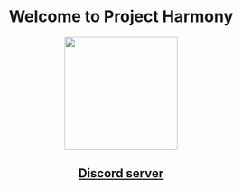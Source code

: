 <h1 align="center">Welcome to Project Harmony</h1>
<p align="center"> 
  <img width="200" height="200" src="https://i.imgur.com/DU1OZbt.png">
</p>

<h2 align="center">

[Discord server](https://discord.gg/qcC4fEQT2A)
</h2>

</h1>


</h3>
